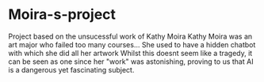 # Moira-s-project
Project based on the unsucessful work of Kathy Moira
Kathy Moira was an art major who failed too many courses... She used to have a hidden chatbot with which she did all her artwork
Whilst this doesnt seem like a tragedy, it can be seen as one since her "work" was astonishing, proving to us that AI is a dangerous yet fascinating subject.
